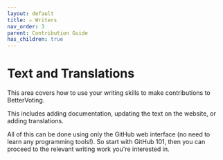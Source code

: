 ```yaml
---
layout: default
title: ✍ ️Writers
nav_order: 3
parent: Contribution Guide
has_children: true
---
```


# Text and Translations

This area covers how to use your writing skills to make contributions to BetterVoting.

This includes adding documentation, updating the text on the website, or adding translations.

All of this can be done using only the GitHub web interface (no need to learn any programming tools!). So start with GitHub 101, then you can proceed to the relevant writing work you're interested in.